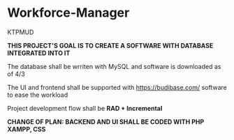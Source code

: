 # Workforce-Manager
KTPMUD

**THIS PROJECT'S GOAL IS TO CREATE A SOFTWARE WITH DATABASE INTEGRATED INTO IT**	

The database shall be wrriten with MySQL and software is downloaded as of 4/3
	
The UI and frontend shall be supported with https://budibase.com/ software to ease the workload

Project development flow shall be **RAD + Incremental**

**CHANGE OF PLAN: BACKEND AND UI SHALL BE CODED WITH PHP XAMPP, CSS**
